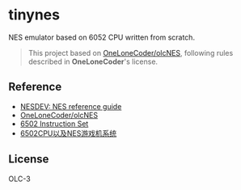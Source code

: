 # tinynes

NES emulator based on 6052 CPU written from scratch.
> This project based on [OneLoneCoder/olcNES](https://github.com/OneLoneCoder/olcNES), following rules described in **OneLoneCoder**'s license.

## Reference

- [NESDEV: NES reference guide](https://www.nesdev.org/wiki/NES_reference_guide)
- [OneLoneCoder/olcNES](https://github.com/OneLoneCoder/olcNES)
- [6502 Instruction Set](https://www.masswerk.at/6502/6502_instruction_set.html)
- [6502CPU以及NES游戏机系统](http://49.212.183.201/6502/6502_report.htm)

## License

OLC-3
